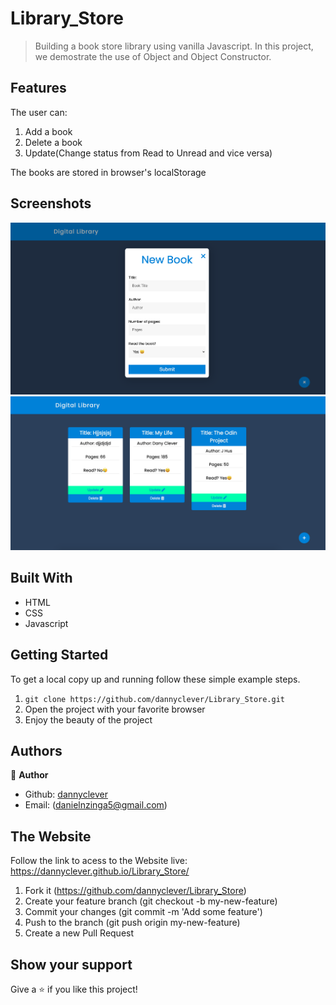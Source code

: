 # Library_Store

> Building a book store library using vanilla Javascript. In this project, we demostrate the use of Object and Object Constructor.

## Features
The user can:
1. Add a book
2. Delete a book
3. Update(Change status from Read to Unread and vice versa)

The books are stored in browser's localStorage

## Screenshots

<img src="img/form.png" alt="Screen form to add the books" >


<img src="img/books-storage.png" alt="The books storage" >


## Built With

- HTML
- CSS
- Javascript


## Getting Started

To get a local copy up and running follow these simple example steps.

1. ``` git clone https://github.com/dannyclever/Library_Store.git ```
2. Open the project with your favorite browser
3. Enjoy the beauty of the project


## Authors

👤 **Author**

- Github: [dannyclever](https://github.com/dannyclever)
- Email: (danielnzinga5@gmail.com)


## The Website

Follow the link to acess to the Website live: https://dannyclever.github.io/Library_Store/


1. Fork it (https://github.com/dannyclever/Library_Store)
2. Create your feature branch (git checkout -b my-new-feature)
3. Commit your changes (git commit -m 'Add some feature')
4. Push to the branch (git push origin my-new-feature)
5. Create a new Pull Request

## Show your support

Give a ⭐️ if you like this project!

